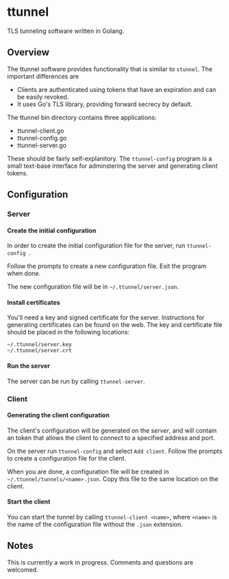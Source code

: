 ttunnel
=======

TLS tunneling software written in Golang.

## Overview

The ttunnel software provides functionality that is similar to
`stunnel`. The important differences are

* Clients are authenticated using tokens that have an expiration and
  can be easily revoked. 
* It uses Go's TLS library, providing forward secrecy by default. 

The ttunnel bin directory contains three applications:

* ttunnel-client.go
* ttunnel-config.go
* ttunnel-server.go

These should be fairly self-explanitory. The `ttunnel-config` program is
a small text-base interface for adminstering the server and
generating client tokens.

## Configuration

### Server

#### Create the initial configuration

In order to create the initial configuration file for the server, run
`ttunnel-config `.

Follow the prompts to create a new configuration file. Exit the
program when done.

The new configuration file will be in `~/.ttunnel/server.json`.

#### Install certificates

You'll need a key and signed certificate for the server. Instructions
for generating certificates can be found on the web. The key and
certificate file should be placed in the following locations:

```
~/.ttunnel/server.key
~/.ttunnel/server.crt
```

#### Run the server

The server can be run by calling `ttunnel-server`. 

### Client

#### Generating the client configuration

The client's configuration will be generated on the *server*, and will
contain an token that allows the client to connect to a specified
address and port.

On the server run `ttunnel-config` and select `Add client`. Follow the
prompts to create a configuration file for the client. 

When you are done, a configuration file will be created in
`~/.ttunnel/tunnels/<name>.json`. Copy this file to the same location
on the client. 

#### Start the client

You can start the tunnel by calling `ttunnel-client <name>`, where
`<name>` is the name of the configuration file without the `.json`
extension.

## Notes

This is currently a work in progress. Comments and questions are
welcomed.
